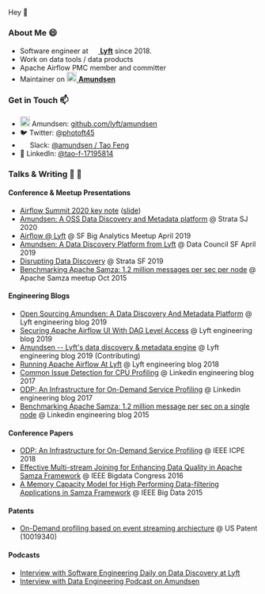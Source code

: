 Hey 👋

### About Me 😄

- Software engineer at [<img src="https://user-images.githubusercontent.com/4712430/87979774-31595800-ca98-11ea-9575-6a0cc7f46fcc.png" width="16px" /> **Lyft**](https://lyft.com) since 2018.
- Work on data tools / data products
- Apache Airflow PMC member and committer
- Maintainer on [<img src="https://raw.githubusercontent.com/lyft/amundsen/master/docs/img/logos/amundsen_mark_orange.svg?sanitize=true" width="20px" /> **Amundsen**](https://github.com/lyft/amundsen)

### Get in Touch 📫
- <img src="https://raw.githubusercontent.com/lyft/amundsen/master/docs/img/logos/amundsen_mark_orange.svg?sanitize=true" width="20px" />&nbsp;Amundsen: [github.com/lyft/amundsen](https://github.com/lyft/amundsen)
- 🐦&nbsp;Twitter: [@photoft45](https://twitter.com/photoft45)
- <img src="https://user-images.githubusercontent.com/4712430/87982839-04f40a80-ca9d-11ea-8cd3-688d9a9dbfd4.png" height="16px" /> Slack: [@amundsen / Tao Feng](https://join.slack.com/t/amundsenworkspace/shared_invite/enQtNTk2ODQ1NDU1NDI0LTc3MzQyZmM0ZGFjNzg5MzY1MzJlZTg4YjQ4YTU0ZmMxYWU2MmVlMzhhY2MzMTc1MDg0MzRjNTA4MzRkMGE0Nzk)
- 👔&nbsp;LinkedIn: [@tao-f-17195814](https://www.linkedin.com/in/tao-f-17195814/)

### Talks & Writing 💬 📝

#### Conference & Meetup Presentations
  - [Airflow Summit 2020 key note](https://airflowsummit.org/speakers/) ([slide](https://www.slideshare.net/taofung/airflow-at-lyft-airflow-summit2020))
  - [Amundsen: A OSS Data Discovery and Metadata platform](https://conferences.oreilly.com/strata-data-ai/stai-ca/public/schedule/detail/79837) @ Strata SJ 2020
  - [Airflow @ Lyft](https://www.meetup.com/SF-Big-Analytics/events/259771952/) @ SF Big Analytics Meetup April 2019
  - [Amundsen: A Data Discovery Platform from Lyft](https://www.datacouncil.ai/talks/amundsen-a-data-discovery-platform-from-lyft?hsLang=en) @ Data Council SF April 2019
  - [Disrupting Data Discovery](https://www.slideshare.net/taofung/strata-sf-amundsen-presentation) @ Strata SF 2019
  - [Benchmarking Apache Samza: 1.2 million messages per sec per node](https://www.slideshare.net/taofung/benchmarking-apache-samza-12-million-messages-per-sec-per-node) @ Apache Samza meetup Oct 2015

#### Engineering Blogs
  - [Open Sourcing Amundsen: A Data Discovery And Metadata Platform](https://eng.lyft.com/open-sourcing-amundsen-a-data-discovery-and-metadata-platform-2282bb436234) @ Lyft engineering blog 2019
  - [Securing Apache Airflow UI With DAG Level Access](https://eng.lyft.com/securing-apache-airflow-ui-with-dag-level-access-a7bc649a2821) @ Lyft engineering blog 2019
  - [Amundsen -- Lyft's data discovery & metadata engine](https://eng.lyft.com/amundsen-lyfts-data-discovery-metadata-engine-62d27254fbb9) @ Lyft engineering blog 2019 (Contributing)
  - [Running Apache Airflow At Lyft](https://eng.lyft.com/running-apache-airflow-at-lyft-6e53bb8fccff) @ Lyft engineering blog 2018
  - [Common Issue Detection for CPU Profiling](https://engineering.linkedin.com/blog/2017/09/common-issue-detection-for-cpu-profiling) @ Linkedin engineering blog 2017
  - [ODP: An Infrastructure for On-Demand Service Profiling](https://engineering.linkedin.com/blog/2017/01/odp--an-infrastructure-for-on-demand-service-profiling) @ Linkedin engineering blog 2017
  - [Benchmarking Apache Samza: 1.2 million message per sec on a single node](https://engineering.linkedin.com/performance/benchmarking-apache-samza-12-million-messages-second-single-node) @ Linkedin engineering blog 2015


#### Conference Papers
  - [ODP: An Infrastructure for On-Demand Service Profiling](https://www.slideshare.net/taofung/odp-on-demand-profiler-icpe-2018) @ IEEE ICPE 2018
  - [Effective Multi-stream Joining for Enhancing Data Quality in Apache Samza Framework](https://www.slideshare.net/taofung/effective-multistream-joining-in-apache-samza-framework) @ IEEE Bigdata Congress 2016
  - [A Memory Capacity Model for High Performing Data-filtering Applications in Samza Framework](https://www.slideshare.net/taofung/a-memory-capacity-model-for-high-performing-datafiltering-applications-in-samza-framework-85955263) @ IEEE Big Data 2015

#### Patents
  - [On-Demand profiling based on event streaming archiecture](https://patents.justia.com/patent/10019340) @ US Patent (10019340)

#### Podcasts
  - [Interview with Software Engineering Daily on Data Discovery at Lyft](https://softwareengineeringdaily.com/2019/04/16/lyft-data-discovery-with-tao-feng-and-mark-grover/)
  - [Interview with Data Engineering Podcast on Amundsen](https://www.dataengineeringpodcast.com/amundsen-data-discovery-episode-92/)
